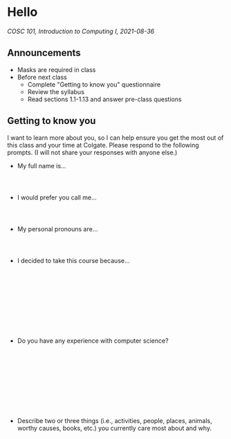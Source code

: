 # Hello
_COSC 101, Introduction to Computing I, 2021-08-36_

## Announcements
* Masks are required in class
* Before next class
    * Complete "Getting to know you" questionnaire
    * Review the syllabus
    * Read sections 1.1-1.13 and answer pre-class questions

## Getting to know you

I want to learn more about you, so I can help ensure you get the most out of this class and your time at Colgate. Please respond to the following prompts. (I will not share your responses with anyone else.)
* My full name is...

<p style="height:2em;"></p>

* I would prefer you call me...

<p style="height:2em;"></p>

* My personal pronouns are...

<p style="height:2em;"></p>

* I decided to take this course because...

<p style="height:10em;"></p>

* Do you have any experience with computer science?

<p style="height:10em;"></p>

* Describe two or three things (i.e., activities, people, places, animals, worthy causes, books, etc.) you currently care most about and why.
